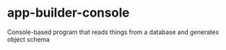 # app-builder-console
Console-based program that reads things from a database and generates object schema
